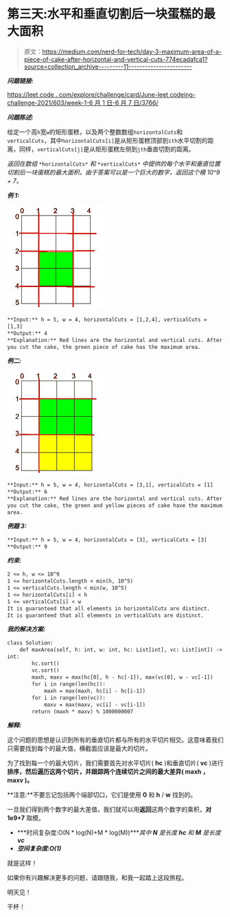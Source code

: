 # 第三天:水平和垂直切割后一块蛋糕的最大面积

> 原文：<https://medium.com/nerd-for-tech/day-3-maximum-area-of-a-piece-of-cake-after-horizontal-and-vertical-cuts-774ecadafca1?source=collection_archive---------11----------------------->

***问题链接:***

[https://leet code . com/explore/challenge/card/June-leet codeing-challenge-2021/603/week-1-6 月 1 日-6 月 7 日/3766/](https://leetcode.com/explore/challenge/card/june-leetcoding-challenge-2021/603/week-1-june-1st-june-7th/3766/)

***问题陈述:***

给定一个高`h`宽`w`的矩形蛋糕，以及两个整数数组`horizontalCuts`和`verticalCuts`，其中`horizontalCuts[i]`是从矩形蛋糕顶部到`ith`水平切割的距离，同样，`verticalCuts[j]`是从矩形蛋糕左侧到`jth`垂直切割的距离。

*返回在数组* `*horizontalCuts*` *和* `*verticalCuts*` *中提供的每个水平和垂直位置切割后一块蛋糕的最大面积。由于答案可以是一个巨大的数字，返回这个模 10^9 + 7。*

***例 1:***

![](img/a1acfe58e404922aa547329f324383b4.png)

```
**Input:** h = 5, w = 4, horizontalCuts = [1,2,4], verticalCuts = [1,3]
**Output:** 4 
**Explanation:** Red lines are the horizontal and vertical cuts. After you cut the cake, the green piece of cake has the maximum area.
```

***例二:***

![](img/ffbff4859726616974cd3428fe985bff.png)

```
**Input:** h = 5, w = 4, horizontalCuts = [3,1], verticalCuts = [1]
**Output:** 6
**Explanation:** Red lines are the horizontal and vertical cuts. After you cut the cake, the green and yellow pieces of cake have the maximum area.
```

***例题 3:***

```
**Input:** h = 5, w = 4, horizontalCuts = [3], verticalCuts = [3]
**Output:** 9
```

***约束:***

```
2 <= h, w <= 10^9
1 <= horizontalCuts.length < min(h, 10^5)
1 <= verticalCuts.length < min(w, 10^5)
1 <= horizontalCuts[i] < h
1 <= verticalCuts[i] < w
It is guaranteed that all elements in horizontalCuts are distinct.
It is guaranteed that all elements in verticalCuts are distinct.
```

***我的解决方案:***

```
class Solution:
    def maxArea(self, h: int, w: int, hc: List[int], vc: List[int]) -> int:
        hc.sort()
        vc.sort()
        maxh, maxv = max(hc[0], h - hc[-1]), max(vc[0], w - vc[-1])
        for i in range(len(hc)):
            maxh = max(maxh, hc[i] - hc[i-1])
        for i in range(len(vc)):
            maxv = max(maxv, vc[i] - vc[i-1])
        return (maxh * maxv) % 1000000007
```

***解释:***

这个问题的思想是认识到所有的垂直切片都与所有的水平切片相交。这意味着我们只需要找到每个的最大值，横截面应该是最大的切片。

为了找到每一个的最大切片，我们需要首先对水平切片( **hc** )和垂直切片( **vc** )进行**排序，然后遍历这两个切片，并跟踪两个连续切片之间的最大差异( **maxh** ， **maxv** )。**

**注意:**不要忘记包括两个端部切口，它们是使用 **0** 和 **h** / **w** 找到的。

一旦我们得到两个数字的最大差值，我们就可以用**返回**这两个数字的乘积，**对 1e9+7** 取模。

*   ***时间复杂度:O(N * log(N)+M * log(M))****其中* ***N*** *是长度* ***hc*** *和* ***M*** *是长度* ***vc***
*   ***空间复杂度:O(1)***

就是这样！

如果你有兴趣解决更多的问题，请跟随我，和我一起踏上这段旅程。

明天见！

干杯！